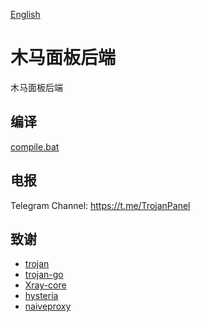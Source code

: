 [English](README.md)

# 木马面板后端

木马面板后端

## 编译

[compile.bat](./compile.bat)

## 电报

Telegram Channel: https://t.me/TrojanPanel

## 致谢

- [trojan](https://github.com/trojan-gfw/trojan)
- [trojan-go](https://github.com/p4gefau1t/trojan-go)
- [Xray-core](https://github.com/XTLS/Xray-core)
- [hysteria](https://github.com/HyNetwork/hysteria)
- [naiveproxy](https://github.com/klzgrad/naiveproxy)
